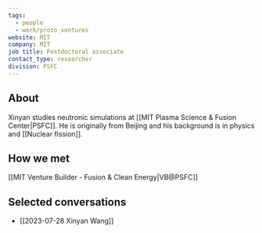 ```yaml
---
tags:
  - people
  - work/proto_ventures
website: MIT
company: MIT
job title: Postdoctoral associate
contact_type: researcher
division: PSFC
---
```

## About
Xinyan studies neutronic simulations at [[MIT Plasma Science & Fusion Center|PSFC]]. He is originally from Beijing and his background is in physics and [[Nuclear fission]].
## How we met
[[MIT Venture Builder - Fusion & Clean Energy|VB@PSFC]]
## Selected conversations
- [[2023-07-28 Xinyan Wang]]
